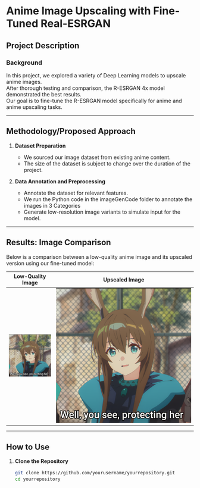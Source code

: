 # Anime Image Upscaling with Fine-Tuned Real-ESRGAN

## Project Description

### Background  
In this project, we explored a variety of Deep Learning models to upscale anime images.  
After thorough testing and comparison, the R-ESRGAN 4x model demonstrated the best results.  
Our goal is to fine-tune the R-ESRGAN model specifically for anime and anime upscaling tasks.

---

## Methodology/Proposed Approach

1. **Dataset Preparation**  
   - We sourced our image dataset from existing anime content.
   - The size of the dataset is subject to change over the duration of the project.  

2. **Data Annotation and Preprocessing**  
   - Annotate the dataset for relevant features.
   - We run the Python code in the imageGenCode folder to annotate the images in 3 Categories
   - Generate low-resolution image variants to simulate input for the model.

---

## Results: Image Comparison

Below is a comparison between a low-quality anime image and its upscaled version using our fine-tuned model:

| Low-Quality Image                          | Upscaled Image                 |
|--------------------------------------------|--------------------------------|
| ![Low Quality](sample_images/Amiya_Original-256x256.png) | ![Upscaled](sample_images/Amiya_Original-Upscaled.png) |

---


## How to Use

1. **Clone the Repository**  
   ```bash
   git clone https://github.com/yourusername/yourrepository.git
   cd yourrepository
